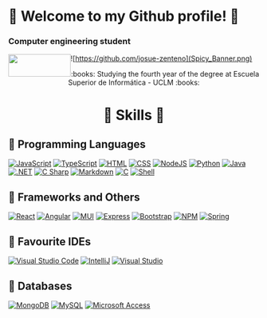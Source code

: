 # 🌌 Welcome to my Github profile! 🌌
### Computer engineering student

<img src="https://esi.uclm.es/assets/esi_logo-7a426d674c8af39655a438edfffc2668fba3816e796aa1608208d8161a2c8b01.png" width="125" height="45" align = "left">

![https://github.com/josue-zenteno](Spicy_Banner.png)


<p align="center"> :books: Studying the fourth year of the degree at Escuela Superior de Informática - UCLM :books: </p>

<h1 align = "middle">🚀 Skills 🚀</h1>

## 🌃 Programming Languages
[![JavaScript](https://img.shields.io/badge/JavaScript-F7DF1E=?style=for-the-badge&logo=javascript&logoColor=white&labelColor=303A40)]()
[![TypeScript](https://img.shields.io/badge/typescript-%23007ACC.svg?style=for-the-badge&logo=typescript&logoColor=white&labelColor=303A40)]()
[![HTML](https://img.shields.io/badge/HTML5-E34F26?style=for-the-badge&logo=html5&logoColor=white&labelColor=303A40)]()
[![CSS](https://img.shields.io/badge/CSS3-1572B6?style=for-the-badge&logo=css3&logoColor=white&labelColor=303A40)]()
[![NodeJS](https://img.shields.io/badge/Node.JS-43853D?style=for-the-badge&logo=node.js&logoColor=white&labelColor=303A40)]()
[![Python](https://img.shields.io/badge/Python-14354C?style=for-the-badge&logo=python&logoColor=white&labelColor=303A40)]()
[![Java](https://img.shields.io/badge/Java-FB9200?style=for-the-badge&logo=java&logoColor=white&labelColor=303A40)]()
[![.NET](https://img.shields.io/badge/VB.NET-5C2D91?style=for-the-badge&logo=.net&logoColor=white&labelColor=303A40)]()
[![C Sharp](https://img.shields.io/badge/C_Sharp-239120?style=for-the-badge&logo=c-sharp&logoColor=white&labelColor=303A40)]()
[![Markdown](https://img.shields.io/badge/Markdown-393336?style=for-the-badge&logo=Markdown&logoColor=white&labelColor=303A40)]()
[![C](https://img.shields.io/badge/C-00599C?style=for-the-badge&logo=c&logoColor=white&labelColor=303A40)]()
[![Shell](https://img.shields.io/badge/Shell-393336?style=for-the-badge&logo=gnu-bash&logoColor=white&labelColor=303A40)]()

## 🌃 Frameworks and Others
[![React](https://img.shields.io/badge/React-0095D5?style=for-the-badge&logo=React&logoColor=white&labelColor=303A40)]()
[![Angular](https://img.shields.io/badge/angular-%23DD0031.svg?style=for-the-badge&logo=angular&logoColor=white&labelColor=303A40)]()
[![MUI](https://img.shields.io/badge/MUI-%230081CB.svg?style=for-the-badge&logo=material-ui&logoColor=white&labelColor=303A40)]()
[![Express](https://img.shields.io/badge/Express-008080?style=for-the-badge&logo=express&logoColor=white&labelColor=303A40)]()
[![Bootstrap](https://img.shields.io/badge/Bootstrap-563D7C?style=for-the-badge&logo=bootstrap&logoColor=white&labelColor=303A40)]()
[![NPM](https://img.shields.io/badge/NPM-FB9200.svg?style=for-the-badge&logo=npm&logoColor=white&labelColor=303A40)]()
[![Spring](https://img.shields.io/badge/spring-%236DB33F.svg?style=for-the-badge&logo=spring&logoColor=white&labelColor=303A40)]()

## 🌃 Favourite IDEs
[![Visual Studio Code](https://img.shields.io/badge/VS_Code-0078D7?style=for-the-badge&logo=visual-studio-code&logoColor=white&labelColor=303A40)]()
[![IntelliJ](https://img.shields.io/badge/IntelliJ_Idea-393336?style=for-the-badge&logo=intellij-idea&logoColor=white&labelColor=303A40)]()
[![Visual Studio](https://img.shields.io/badge/Visual_Studio-612E98?style=for-the-badge&logo=VisualStudio&logoColor=white&labelColor=303A40)]()

## 🌃 Databases
[![MongoDB](https://img.shields.io/badge/MongoDB-%234ea94b.svg?style=for-the-badge&logo=mongodb&logoColor=white&labelColor=303A40)]()
[![MySQL](https://img.shields.io/badge/mysql-%2300f.svg?style=for-the-badge&logo=mysql&logoColor=white&labelColor=303A40)]()
[![Microsoft Access](https://img.shields.io/badge/M._Access-A4373A?style=for-the-badge&logo=microsoft-access&logoColor=white&labelColor=303A40)]()

